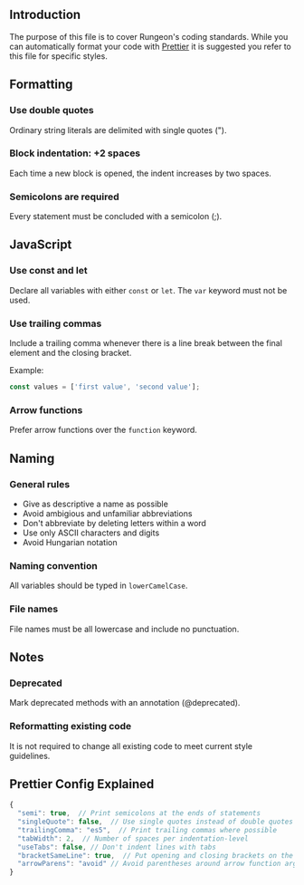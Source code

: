 ## Introduction

The purpose of this file is to cover Rungeon's coding standards. While you can automatically format your code with [Prettier](/contributing.md) it is suggested you refer to this file for specific styles.

## Formatting

### Use double quotes

Ordinary string literals are delimited with single quotes (").

### Block indentation: +2 spaces

Each time a new block is opened, the indent increases by two spaces.

### Semicolons are required

Every statement must be concluded with a semicolon (;).

## JavaScript

### Use const and let

Declare all variables with either `const` or `let`. The `var` keyword must not be used.

### Use trailing commas

Include a trailing comma whenever there is a line break between the final element and the closing bracket.

Example:

```js
const values = ['first value', 'second value'];
```

### Arrow functions

Prefer arrow functions over the `function` keyword.

## Naming

### General rules

- Give as descriptive a name as possible
- Avoid ambigious and unfamiliar abbreviations
- Don't abbreviate by deleting letters within a word
- Use only ASCII characters and digits
- Avoid Hungarian notation

### Naming convention

All variables should be typed in `lowerCamelCase`.

### File names

File names must be all lowercase and include no punctuation.

## Notes

### Deprecated

Mark deprecated methods with an annotation (@deprecated).

### Reformatting existing code

It is not required to change all existing code to meet current style guidelines.

## Prettier Config Explained

```js
{
  "semi": true,  // Print semicolons at the ends of statements
  "singleQuote": false,  // Use single quotes instead of double quotes
  "trailingComma": "es5",  // Print trailing commas where possible
  "tabWidth": 2,  // Number of spaces per indentation-level
  "useTabs": false, // Don't indent lines with tabs
  "bracketSameLine": true,  // Put opening and closing brackets on the same line
  "arrowParens": "avoid" // Avoid parentheses around arrow function arguments
}
```
